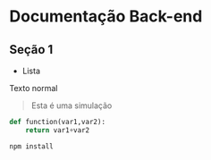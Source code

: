 # Documentação Back-end
## Seção 1

- Lista 

Texto normal
> Esta é uma simulação

```python
def function(var1,var2):
    return var1+var2
```

```bash
npm install
```